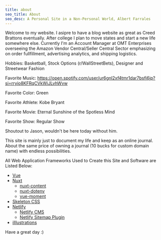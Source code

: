 ```yaml
---
title: about
seo_title: About
seo_desc: A Personal Site in a Non-Personal World, Albert Farrales
---
```


Welcome to my website. I asipre to have a blog website as great as Creed Brattons eventually. After college I plan to move states and start a new life somewhere else. Currently I'm an Account Manager at OMT Enterprises overseeing the Amazon Vendor Central/Seller Central Sector emphasizing on order fullfillment, advertising analytics, and shipping logistics.

  Hobbies: Basketball, Stock Options (r/WallStreetBets), Designer and Streetwear Fashion
  
  Favorite Music: https://open.spotify.com/user/ur6gnl2xf4tmr1dar7bsfj6jp?si=rryio8KFRqCVkWiJLvhWvw 
 
  Favorite Color: Green
  
  Favorite Athlete: Kobe Bryant
  
  Favorite Movie: Eternal Sunshine of the Spotless Mind
  
  Favorite Show: Regular Show
  
  Shoutout to Jason, wouldn't be here today without him.
 
This site is mainly just to document my life and keep as an online journal. About the same price of owning a journal (10 bucks for custom domain name) with endless possibilities.

All Web Application Frameworks Used to Create this Site and Software are Listed Below:


- [Vue](https://vuejs.org/)
- [Nuxt](https://nuxtjs.org/)
    - [nuxt-content](https://content.nuxtjs.org/)
    - [nuxt-dotenv](https://github.com/nuxt-community/dotenv-module)
    - [vue-moment](https://github.com/brockpetrie/vue-moment)
- [Skeleton CSS](http://getskeleton.com/)
- [Netlify](https://www.netlify.com/)
    - [Netlify CMS](https://www.netlifycms.org/)
    - [Netlify Sitemap Plugin](https://github.com/netlify-labs/netlify-plugin-sitemap)
- [illlustrations](https://illlustrations.co/)

Have a great day :)

